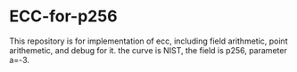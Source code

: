 # ECC-for-p256
This repository is for implementation of ecc, including field arithmetic, point arithemetic, and debug for it. the curve is NIST, the field is p256, parameter a=-3. 
